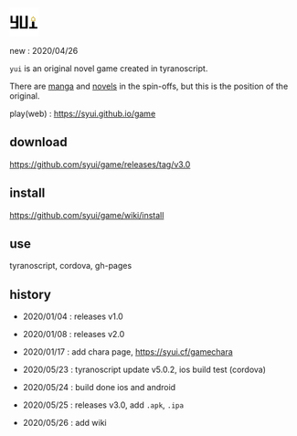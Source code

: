 <img src="./data/fgimage/logo.png" height="50" />

new : 2020/04/26

`yui` is an original novel game created in tyranoscript.

There are [manga](https://syui.github.io/manga) and [novels](https://syui.github.io/novel) in the spin-offs, but this is the position of the original.

play(web) : https://syui.github.io/game

## download

https://github.com/syui/game/releases/tag/v3.0

## install

https://github.com/syui/game/wiki/install

## use

tyranoscript, cordova, gh-pages

## history

- 2020/01/04 : releases v1.0

- 2020/01/08 : releases v2.0

- 2020/01/17 : add chara page, https://syui.cf/gamechara

- 2020/05/23 : tyranoscript update v5.0.2, ios build test (cordova)

- 2020/05/24 : build done ios and android

- 2020/05/25 : releases v3.0, add `.apk`, `.ipa`

- 2020/05/26 : add wiki

